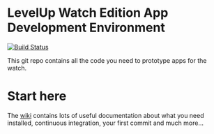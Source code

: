 # LevelUp Watch Edition App Development Environment

[![Build Status](https://circleci.com/gh/twlevelup/mel-2019-sem1-dragons.svg?style=svg)](https://circleci.com/gh/twlevelup/mel-2019-sem1-dragons)

This git repo contains all the code you need to prototype apps for the watch.

# Start here

The [wiki](https://github.com/twlevelup/watch_edition_gitpod/wiki) contains lots of useful documentation about what you need installed, continuous integration, your first commit and much more...

